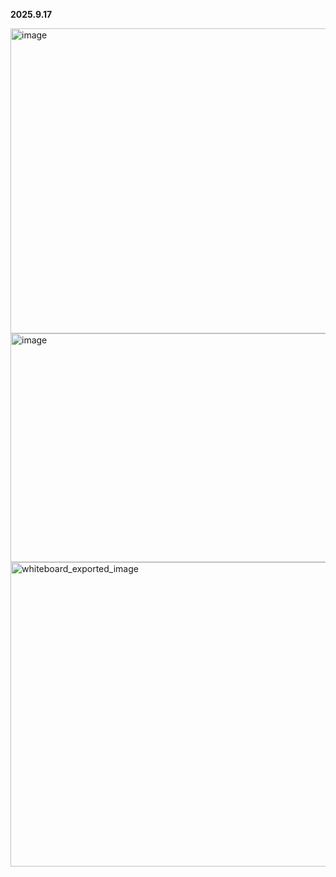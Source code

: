 **2025.9.17** 

<img width="858" height="488" alt="image" src="https://github.com/user-attachments/assets/e3f0c577-4211-448d-b0e4-fb3214194fd7" /> 

<img width="837" height="366" alt="image" src="https://github.com/user-attachments/assets/40dfc899-e9b2-4f34-b139-8c5383362b01" /> 

<img width="1072" height="487" alt="whiteboard_exported_image" src="https://github.com/user-attachments/assets/ba09ff8b-eb82-401d-936a-67d31b104e67" />
